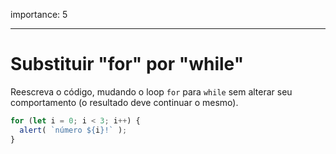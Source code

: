 importance: 5

---

# Substituir "for" por "while"

Reescreva o código, mudando o loop `for` para `while` sem alterar seu comportamento (o resultado deve continuar o mesmo).

```js run
for (let i = 0; i < 3; i++) {
  alert( `número ${i}!` );
}
```


